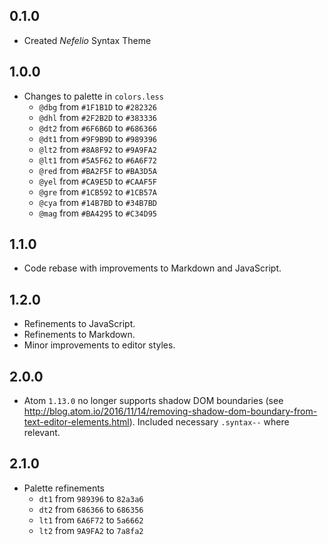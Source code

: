 ## 0.1.0
- Created *Nefelio* Syntax Theme

## 1.0.0
- Changes to palette in `colors.less`
  - `@dbg` from `#1F1B1D` to `#282326`
  - `@dhl` from `#2F2B2D` to `#383336`
  - `@dt2` from `#6F6B6D` to `#686366`
  - `@dt1` from `#9F9B9D` to `#989396`
  - `@lt2` from `#8A8F92` to `#9A9FA2`
  - `@lt1` from `#5A5F62` to `#6A6F72`
  - `@red` from `#BA2F5F` to `#BA3D5A`
  - `@yel` from `#CA9E5D` to `#CAAF5F`
  - `@gre` from `#1CB592` to `#1CB57A`
  - `@cya` from `#14B7BD` to `#34B7BD`
  - `@mag` from `#BA4295` to `#C34D95`

## 1.1.0
- Code rebase with improvements to Markdown and JavaScript.

## 1.2.0
- Refinements to JavaScript.
- Refinements to Markdown.
- Minor improvements to editor styles.

## 2.0.0
- Atom `1.13.0` no longer supports shadow DOM boundaries (see http://blog.atom.io/2016/11/14/removing-shadow-dom-boundary-from-text-editor-elements.html). Included necessary `.syntax--` where relevant.

## 2.1.0
- Palette refinements
    - `dt1` from `989396` to `82a3a6`
    - `dt2` from `686366` to `686356`
    - `lt1` from `6A6F72` to `5a6662`
    - `lt2` from `9A9FA2` to `7a8fa2`
